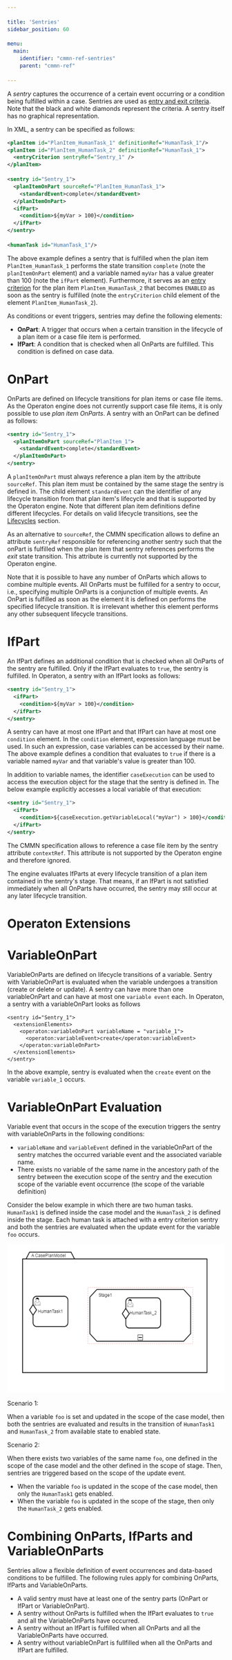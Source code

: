 ```yaml
---

title: 'Sentries'
sidebar_position: 60

menu:
  main:
    identifier: "cmmn-ref-sentries"
    parent: "cmmn-ref"

---
```


A *sentry* captures the occurrence of a certain event occurring or a condition being fulfilled within a case. Sentries are used as [entry and exit criteria](../reference/cmmn11/concepts/entry-exit-criteria.md). Note that the black and white diamonds represent the criteria. A sentry itself has no graphical representation.

<a href="#" class="cmmn-symbol" data-type="marker-entry-criterion"></a>

<a href="#" class="cmmn-symbol" data-type="marker-exit-criterion"></a>

In XML, a sentry can be specified as follows:

```xml
<planItem id="PlanItem_HumanTask_1" definitionRef="HumanTask_1"/>
<planItem id="PlanItem_HumanTask_2" definitionRef="HumanTask_1">
  <entryCriterion sentryRef="Sentry_1" />
</planItem>

<sentry id="Sentry_1">
  <planItemOnPart sourceRef="PlanItem_HumanTask_1">
    <standardEvent>complete</standardEvent>
  </planItemOnPart>
  <ifPart>
    <condition>${myVar > 100}</condition>
  </ifPart>
</sentry>

<humanTask id="HumanTask_1"/>
```

The above example defines a sentry that is fulfilled when the plan item `PlanItem_HumanTask_1` performs the state transition `complete` (note the `planItemOnPart` element) and a variable named `myVar` has a value greater than 100 (note the `ifPart` element). Furthermore, it serves as an [entry criterion](../reference/cmmn11/concepts/entry-exit-criteria.md) for the plan item `PlanItem_HumanTask_2` that becomes `ENABLED` as soon as the sentry is fulfilled (note the `entryCriterion` child element of the element `PlanItem_HumanTask_2`).

As conditions or event triggers, sentries may define the following elements:

* **OnPart**: A trigger that occurs when a certain transition in the lifecycle of a plan item or a case file item is performed.
* **IfPart**: A condition that is checked when all OnParts are fulfilled. This condition is defined on case data.

# OnPart

OnParts are defined on lifecycle transitions for plan items or case file items. As the Operaton engine does not currently support case file items, it is only possible to use *plan item OnParts*. A sentry with an OnPart can be defined as follows:

```xml
<sentry id="Sentry_1">
  <planItemOnPart sourceRef="PlanItem_1">
    <standardEvent>complete</standardEvent>
  </planItemOnPart>
</sentry>
```


A `planItemOnPart` must always reference a plan item by the attribute `sourceRef`. This plan item must be contained by the same stage the sentry is defined in. The child element `standardEvent` can the identifier of any lifecycle transition from that plan item's lifecycle and that is supported by the Operaton engine. Note that different plan item definitions define different lifecycles. For details on valid lifecycle transitions, see the [Lifecycles](../reference/cmmn11/concepts/lifecycle.md) section.

As an alternative to `sourceRef`, the CMMN specification allows to define an attribute `sentryRef` responsible for referencing another sentry such that the onPart is fulfilled when the plan item that sentry references performs the *exit* state transition. This attribute is currently not supported by the Operaton engine.

Note that it is possible to have any number of OnParts which allows to combine multiple events. All OnParts must be fulfilled for a sentry to occur, i.e., specifying multiple OnParts is a conjunction of multiple events. An OnPart is fulfilled as soon as the element it is defined on performs the specified lifecycle transition. It is irrelevant whether this element performs any other subsequent lifecycle transitions.

# IfPart

An IfPart defines an additional condition that is checked when all OnParts of the sentry are fulfilled. Only if the IfPart evaluates to `true`, the sentry is fulfilled. In Operaton, a sentry with an IfPart looks as follows:

```xml
<sentry id="Sentry_1">
  <ifPart>
    <condition>${myVar > 100}</condition>
  </ifPart>
</sentry>
```

A sentry can have at most one IfPart and that IfPart can have at most one `condition` element. In the `condition` element, expression language must be used. In such an expression, case variables can be accessed by their name. The above example defines a condition that evaluates to `true` if there is a variable named `myVar` and that variable's value is greater than 100.

In addition to variable names, the identifier `caseExecution` can be used to access the execution object for the stage that the sentry is defined in. The below example explicitly accesses a local variable of that execution:

```xml
<sentry id="Sentry_1">
  <ifPart>
    <condition>${caseExecution.getVariableLocal("myVar") > 100}</condition>
  </ifPart>
</sentry>
```
The CMMN specification allows to reference a case file item by the sentry attribute `contextRef`. This attribute is not supported by the Operaton engine and therefore ignored.

The engine evaluates IfParts at every lifecycle transition of a plan item contained in the sentry's stage. That means, if an IfPart is not satisfied immediately when all OnParts have occurred, the sentry may still occur at any later lifecycle transition.

# Operaton Extensions

# VariableOnPart

VariableOnParts are defined on lifecycle transitions of a variable. Sentry with VariableOnPart is evaluated when the variable undergoes a transition (create or delete or update).
A sentry can have more than one variableOnPart and can have at most one `variable event` each.
In Operaton, a sentry with a variableOnPart looks as follows

```
<sentry id="Sentry_1">
  <extensionElements>
    <operaton:variableOnPart variableName = "variable_1">
      <operaton:variableEvent>create</operaton:variableEvent>
    </operaton:variableOnPart>
  </extensionElements>
</sentry>
```
In the above example, sentry is evaluated when the `create` event on the variable `variable_1` occurs.

# VariableOnPart Evaluation

Variable event that occurs in the scope of the execution triggers the sentry with variableOnParts in the following conditions:

* `variableName` and `variableEvent` defined in the variableOnPart of the sentry matches the occurred variable event and the associated variable name.
* There exists no variable of the same name in the ancestory path of the sentry between the execution scope of the sentry and the execution scope of the variable event occurrence (the scope of the variable definition)

Consider the below example in which there are two human tasks. `HumanTask1` is defined inside the case model and the `HumanTask_2` is defined inside the stage.
Each human task is attached with a entry criterion sentry and both the sentries are evaluated when the update event for the variable `foo` occurs.

![Example img](./img/variableOnPart.png)

Scenario 1:

When a variable `foo` is set and updated in the scope of the case model, then both the sentries are evaluated and results in the transition of `HumanTask1` and `HumanTask_2` from available state to enabled state.

Scenario 2:

When there exists two variables of the same name `foo`, one defined in the scope of the case model and the other defined in the scope of stage. Then, sentries are triggered based on the scope of the update event.

* When the variable `foo` is updated in the scope of the case model, then only the `HumanTask1` gets enabled.
* When the variable `foo` is updated in the scope of the stage, then only the `HumanTask_2` gets enabled.

# Combining OnParts, IfParts and VariableOnParts

Sentries allow a flexible definition of event occurrences and data-based conditions to be fulfilled. The following rules apply for combining OnParts, IfParts and VariableOnParts.

* A valid sentry must have at least one of the sentry parts (OnPart or IfPart or VariableOnPart).
* A sentry without OnParts is fulfilled when the IfPart evaluates to `true` and all the VariableOnParts have occurred.
* A sentry without an IfPart is fulfilled when all OnParts and all the VariableOnParts have occurred.
* A sentry without variableOnPart is fullfilled when all the OnParts and IfPart are fulfilled.
